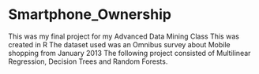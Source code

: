 # Smartphone_Ownership
This was my final project for my Advanced Data Mining Class
This was created in R
The dataset used was an Omnibus survey about Mobile shopping from January 2013
The following project consisted of Multilinear Regression, Decision Trees and Random Forests.
